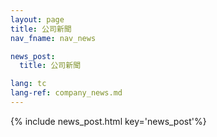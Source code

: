 ```yaml
---
layout: page
title: 公司新聞
nav_fname: nav_news

news_post:
  title: 公司新聞

lang: tc
lang-ref: company_news.md
---
```


{% include news_post.html key='news_post'%}
